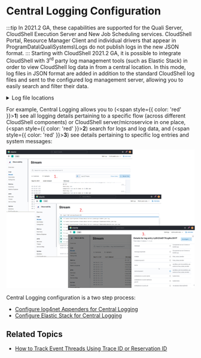 # Central Logging Configuration

:::tip
In 2021.2 GA, these capabilities are supported for the Quali Server, CloudShell Execution Server and New Job Scheduling services. CloudShell Portal, Resource Manager Client and individual drivers that appear in ProgramData\\QualiSystems\\Logs do not publish logs in the new JSON format.
:::
Starting with CloudShell 2021.2 GA, it is possible to integrate CloudShell with 3<sup>rd</sup> party log management tools (such as Elastic Stack) in order to view CloudShell log data in from a central location. In this mode, log files in JSON format are added in addition to the standard CloudShell log files and sent to the configured log management server, allowing you to easily search and filter their data.

<details>
<summary>Log file locations</summary>

JSON log files:

- ~`\QualiSystems\CloudShell\Server\JsonLogs`
- ~`\QualiSystems\TestShell\ExecutionServer\JsonLogs`

Standard log files:

- ~`\QualiSystems\CloudShell\Server\Logs`
- ~`\QualiSystems\TestShell\ExecutionServer\Logs`
</details>

For example, Central Logging allows you to (<span style={{ color: 'red' }}>**1**</span>) see all logging details pertaining to a specific flow (across different CloudShell components) or CloudShell server/microservice in one place, (<span style={{ color: 'red' }}>**2**</span>) search for logs and log data, and (<span style={{ color: 'red' }}>**3**</span>) see details pertaining to specific log entries and system messages:

![](/Images/IG2/CentralLoggingStack.png)

Central Logging configuration is a two step process:

- [Configure log4net Appenders for Central Logging](./config-log4net.md)
- [Configure Elastic Stack for Central Logging](./modify-cloudshell.md)

## Related Topics

- [How to Track Event Threads Using Trace ID or Reservation ID](./track-threads.md)